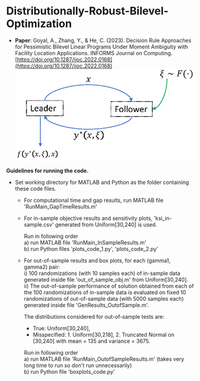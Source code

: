 # Distributionally-Robust-Bilevel-Optimization
* **Paper**: Goyal, A., Zhang, Y., & He, C. (2023). Decision Rule Approaches for Pessimistic Bilevel Linear Programs Under Moment Ambiguity with Facility Location Applications. INFORMS Journal on Computing. [https://doi.org/10.1287/ijoc.2022.0168](https://doi.org/10.1287/ijoc.2022.0168)
![](images/fig_DecisionSeq.png)

**Guidelines for running the code.**
* Set working directory for MATLAB and Python as the folder containing these code files.

	* For computational time and gap results, run MATLAB file 'RunMain_GapTimeResults.m'

	* For in-sample objective results and sensitivity plots, 'ksi_in-sample.csv' generated from Uniform[30,240] is used.

	   Run in following order  
		a) run MATLAB file 'RunMain_InSampleResults.m'  
		b) run Python files 'plots_code_1.py', 'plots_code_2.py'

	* For out-of-sample results and box plots, for each (gamma1, gamma2) pair:  
	   i)  100 randomizations (with 10 samples each) of in-sample data generated inside file 'out_of_sample_obj.m' from Uniform[30,240].  
	   ii) The out-of-sample performance of solution obtained from each of the 100 randomizations of in-sample data is evaluated on fixed 
	       10 randomizations of out-of-sample data (with 5000 samples each) generated inside file 'GenResults_OutofSample.m'.   
	       
	   The distributions considered for out-of-sample tests are:   
		* True: Uniform[30,240],   
		* Misspecified:  1. Uniform[30,218],  2. Truncated Normal on [30,240] with mean = 135 and variance = 3675.
	   
	   Run in following order  
		a) run MATLAB file 'RunMain_OutofSampleResults.m' (takes very long time to run so don't run unnecessarily)  
		b) run Python file 'boxplots_code.py'
